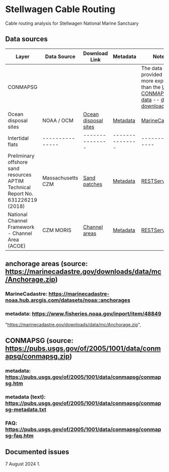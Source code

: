 # Stellwagen Cable Routing
Cable routing analysis for Stellwagen National Marine Sanctuary

## Data sources
| **Layer** | **Data Source** | **Download Link** | **Metadata**  | **Notes** |
|---------------|---------------|---------------|---------------|---------------|
| CONMAPSG | | | | The data provided are more expansive than the [USGS CONMAPSG data](https://pubs.usgs.gov/of/2005/1001/htmldocs/datacatalog.htm) -- [data download link](https://pubs.usgs.gov/of/2005/1001/data/conmapsg/conmapsg.zip) |
| Ocean disposal sites | NOAA / OCM | [Ocean disposal sites](https://marinecadastre.gov/downloads/data/mc/OceanDisposalSite.zip) | [Metadata](https://www.fisheries.noaa.gov/inport/item/54193) | [MarineCadastre](https://hub.marinecadastre.gov/datasets/noaa::ocean-disposal-sites) |
| Intertidal flats |---------------|---------------|---------------|---------------|
| Preliminary offshore sand resources APTIM Technical Report No. 631226219 (2018) | Massachusetts CZM | [Sand patches](https://czm-moris-mass-eoeea.hub.arcgis.com/datasets/Mass-EOEEA::preliminary-offshore-sand-resources-aptim-technical-report-no-631226219-2018) | [Metadata](https://www.arcgis.com/sharing/rest/content/items/be12362142734c6d8e50392dd219eec5/info/metadata/metadata.xml?format=default&output=html) | [RESTService](https://services1.arcgis.com/7iJyYTjCtKsZS1LR/arcgis/rest/services/Preliminary_offshore_sand_resources_APTIM_Technical_Report_No_631226219_2018/FeatureServer/0)|
| National Channel Framework - Channel Area (ACOE) | CZM MORIS | [Channel areas](https://czm-moris-mass-eoeea.hub.arcgis.com/datasets/Mass-EOEEA::national-channel-framework-channel-area-acoe) | [Metadata](https://mass-eoeea.maps.arcgis.com/sharing/rest/content/items/9227967a2748410983352b501c0c7b39/info/metadata/metadata.xml?format=default&output=html) | [RESTService](https://services7.arcgis.com/n1YM8pTrFmm7L4hs/ArcGIS/rest/services/National_Channel_Framework/FeatureServer/1) |

  
  ## anchorage areas (source: https://marinecadastre.gov/downloads/data/mc/Anchorage.zip)
  ### MarineCadastre: https://marinecadastre-noaa.hub.arcgis.com/datasets/noaa::anchorages
  ### metadata: https://www.fisheries.noaa.gov/inport/item/48849
  
  "https://marinecadastre.gov/downloads/data/mc/Anchorage.zip",
  
  ## CONMAPSG (source: https://pubs.usgs.gov/of/2005/1001/data/conmapsg/conmapsg.zip)
  ### metadata: https://pubs.usgs.gov/of/2005/1001/data/conmapsg/conmapsg.htm
  ### metadata (text): https://pubs.usgs.gov/of/2005/1001/data/conmapsg/conmapsg-metadata.txt
  ### FAQ: https://pubs.usgs.gov/of/2005/1001/data/conmapsg/conmapsg-faq.htm

## Documented issues
7 August 2024
1. 
